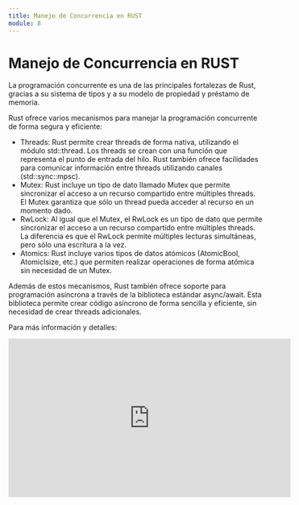 ```yaml
---
title: Manejo de Concurrencia en RUST
module: 8
--- 
```

# Manejo de Concurrencia en RUST

La programación concurrente es una de las principales fortalezas de Rust, gracias a su sistema de tipos y a su modelo de propiedad y préstamo de memoria.

Rust ofrece varios mecanismos para manejar la programación concurrente de forma segura y eficiente:

- Threads: Rust permite crear threads de forma nativa, utilizando el módulo std::thread. Los threads se crean con una función que representa el punto de entrada del hilo. Rust también ofrece facilidades para comunicar información entre threads utilizando canales (std::sync::mpsc).
- Mutex: Rust incluye un tipo de dato llamado Mutex que permite sincronizar el acceso a un recurso compartido entre múltiples threads. El Mutex garantiza que sólo un thread pueda acceder al recurso en un momento dado.
- RwLock: Al igual que el Mutex, el RwLock es un tipo de dato que permite sincronizar el acceso a un recurso compartido entre múltiples threads. La diferencia es que el RwLock permite múltiples lecturas simultáneas, pero sólo una escritura a la vez.
- Atomics: Rust incluye varios tipos de datos atómicos (AtomicBool, AtomicIsize, etc.) que permiten realizar operaciones de forma atómica sin necesidad de un Mutex.

Además de estos mecanismos, Rust también ofrece soporte para programación asíncrona a través de la biblioteca estándar async/await. Esta biblioteca permite crear código asíncrono de forma sencilla y eficiente, sin necesidad de crear threads adicionales.

Para más información y detalles:
<iframe width="560" height="315" src="https://www.youtube.com/embed/TkrkL7qWtd4?si=plXu0cHstJ2Lr1lr" title="YouTube video player" frameborder="0" allow="accelerometer; autoplay; clipboard-write; encrypted-media; gyroscope; picture-in-picture; web-share" allowfullscreen></iframe>
